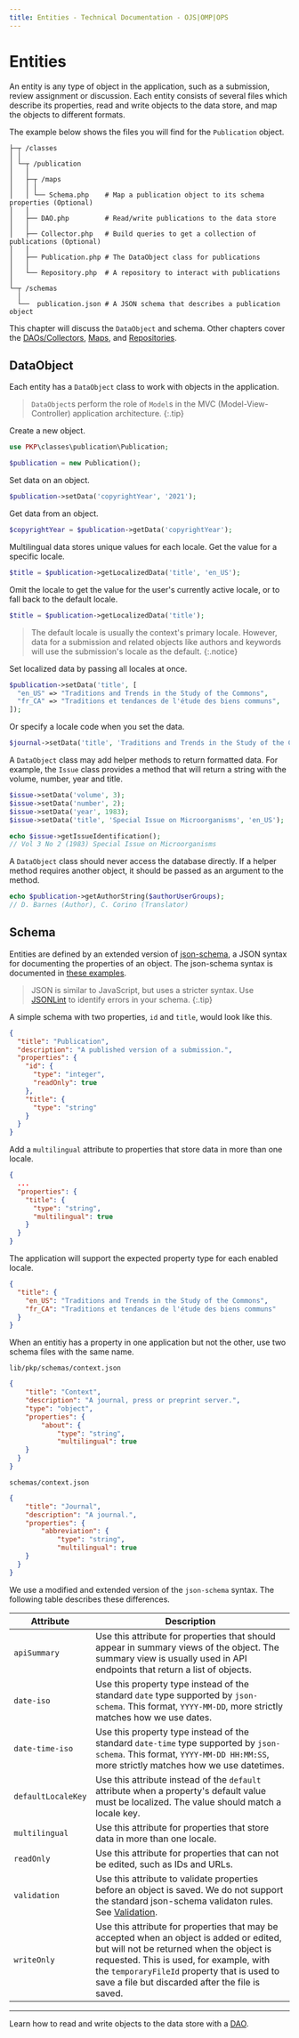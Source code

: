 ```yaml
---
title: Entities - Technical Documentation - OJS|OMP|OPS
---
```


# Entities

An entity is any type of object in the application, such as a submission, review assignment or discussion. Each entity consists of several files which describe its properties, read and write objects to the data store, and map the objects to different formats.

The example below shows the files you will find for the `Publication` object.

```
├─┬ /classes
│ │
│ └─┬ /publication
│   │
│   ├─┬ /maps
│   │ │
│   │ └── Schema.php    # Map a publication object to its schema properties (Optional)
│   │
│   ├── DAO.php         # Read/write publications to the data store
│   │
│   ├── Collector.php   # Build queries to get a collection of publications (Optional)
│   │
│   ├── Publication.php # The DataObject class for publications
│   │
│   └── Repository.php  # A repository to interact with publications
│
└─┬ /schemas
  │
  └──  publication.json # A JSON schema that describes a publication object
```

This chapter will discuss the `DataObject` and schema. Other chapters cover the [DAOs/Collectors](./architecture-daos), [Maps](./architecture-maps), and [Repositories](./architecture-repositories).

## DataObject

Each entity has a `DataObject` class to work with objects in the application.

> `DataObject`s perform the role of `Model`s in the MVC (Model-View-Controller) application architecture.
{:.tip}

Create a new object.

```php
use PKP\classes\publication\Publication;

$publication = new Publication();
```

Set data on an object.

```php
$publication->setData('copyrightYear', '2021');
```

Get data from an object.

```php
$copyrightYear = $publication->getData('copyrightYear');
```

Multilingual data stores unique values for each locale. Get the value for a specific locale.

```php
$title = $publication->getLocalizedData('title', 'en_US');
```

Omit the locale to get the value for the user's currently active locale, or to fall back to the default locale.

```php
$title = $publication->getLocalizedData('title');
```

> The default locale is usually the context's primary locale. However, data for a submission and related objects like authors and keywords will use the submission's locale as the default.
{:.notice}

Set localized data by passing all locales at once.

```php
$publication->setData('title', [
  "en_US" => "Traditions and Trends in the Study of the Commons",
  "fr_CA" => "Traditions et tendances de l'étude des biens communs",
]);
```

Or specify a locale code when you set the data.

```php
$journal->setData('title', 'Traditions and Trends in the Study of the Commons', 'en_US');
```

A `DataObject` class may add helper methods to return formatted data. For example, the `Issue` class provides a method that will return a string with the volume, number, year and title.

```php
$issue->setData('volume', 3);
$issue->setData('number', 2);
$issue->setData('year', 1983);
$issue->setData('title', 'Special Issue on Microorganisms', 'en_US');

echo $issue->getIssueIdentification();
// Vol 3 No 2 (1983) Special Issue on Microorganisms
```

A `DataObject` class should never access the database directly. If a helper method requires another object, it should be passed as an argument to the method.

```php
echo $publication->getAuthorString($authorUserGroups);
// D. Barnes (Author), C. Corino (Translator)
```

## Schema

Entities are defined by an extended version of [json-schema](http://json-schema.org/), a JSON syntax for documenting the properties of an object. The json-schema syntax is documented in [these examples](http://json-schema.org/learn/getting-started-step-by-step.html).

> JSON is similar to JavaScript, but uses a stricter syntax. Use [JSONLint](https://jsonlint.com/) to identify errors in your schema.
{:.tip}

A simple schema with two properties, `id` and `title`, would look like this.

```json
{
  "title": "Publication",
  "description": "A published version of a submission.",
  "properties": {
    "id": {
      "type": "integer",
      "readOnly": true
    },
    "title": {
      "type": "string"
    }
  }
}
```

Add a `multilingual` attribute to properties that store data in more than one locale.

```json
{
  ...
  "properties": {
    "title": {
      "type": "string",
      "multilingual": true
    }
  }
}
```

The application will support the expected property type for each enabled locale.

```json
{
  "title": {
    "en_US": "Traditions and Trends in the Study of the Commons",
    "fr_CA": "Traditions et tendances de l'étude des biens communs"
  }
}
```

When an entitiy has a property in one application but not the other, use two schema files with the same name.

`lib/pkp/schemas/context.json`

```json
{
	"title": "Context",
	"description": "A journal, press or preprint server.",
	"type": "object",
	"properties": {
		"about": {
			"type": "string",
			"multilingual": true
    }
  }
}
```

`schemas/context.json`

```json
{
	"title": "Journal",
	"description": "A journal.",
	"properties": {
		"abbreviation": {
			"type": "string",
			"multilingual": true
    }
  }
}
```

We use a modified and extended version of the `json-schema` syntax. The following table describes these differences.

| Attribute | Description |
| --- | --- |
| `apiSummary` | Use this attribute for properties that should appear in summary views of the object. The summary view is usually used in API endpoints that return a list of objects. |
| `date-iso` | Use this property type instead of the standard `date` type supported by `json-schema`. This format, `YYYY-MM-DD`, more strictly matches how we use dates. |
| `date-time-iso` | Use this property type instead of the standard `date-time` type supported by `json-schema`. This format, `YYYY-MM-DD HH:MM:SS`, more strictly matches how we use datetimes. |
| `defaultLocaleKey` | Use this attribute instead of the `default` attribute when a property's default value must be localized. The value should match a locale key. |
| `multilingual` | Use this attribute for properties that store data in more than one locale. |
| `readOnly` | Use this attribute for properties that can not be edited, such as IDs and URLs. |
| `validation` | Use this attribute to validate properties before an object is saved. We do not support the standard json-schema validaton rules. See [Validation](./utilities-validation). |
| `writeOnly` | Use this attribute for properties that may be accepted when an object is added or edited, but will not be returned when the object is requested. This is used, for example, with the `temporaryFileId` property that is used to save a file but discarded after the file is saved. |

---

Learn how to read and write objects to the data store with a [DAO](./architecture-daos).